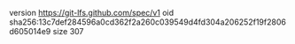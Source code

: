 version https://git-lfs.github.com/spec/v1
oid sha256:13c7def284596a0cd362f2a260c039549d4fd304a206252f19f2806d605014e9
size 307
